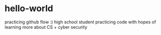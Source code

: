 # hello-world
practicing github flow :)
high school student practicing code with hopes of learning more about CS + cyber security
